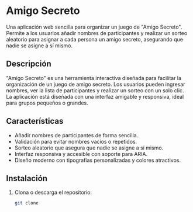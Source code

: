 # Amigo Secreto

Una aplicación web sencilla para organizar un juego de "Amigo Secreto". Permite a los usuarios añadir nombres de participantes y realizar un sorteo aleatorio para asignar a cada persona un amigo secreto, asegurando que nadie se asigne a sí mismo.

## Descripción

"Amigo Secreto" es una herramienta interactiva diseñada para facilitar la organización de un juego de amigo secreto. Los usuarios pueden ingresar nombres, ver la lista de participantes y realizar un sorteo con un solo clic. La aplicación está diseñada con una interfaz amigable y responsiva, ideal para grupos pequeños o grandes.

## Características

- Añadir nombres de participantes de forma sencilla.
- Validación para evitar nombres vacíos o repetidos.
- Sorteo aleatorio que asegura que nadie se asigne a sí mismo.
- Interfaz responsiva y accesible con soporte para ARIA.
- Diseño moderno con tipografías personalizadas y colores atractivos.

## Instalación

1. Clona o descarga el repositorio:
   ```bash
   git clone 
   